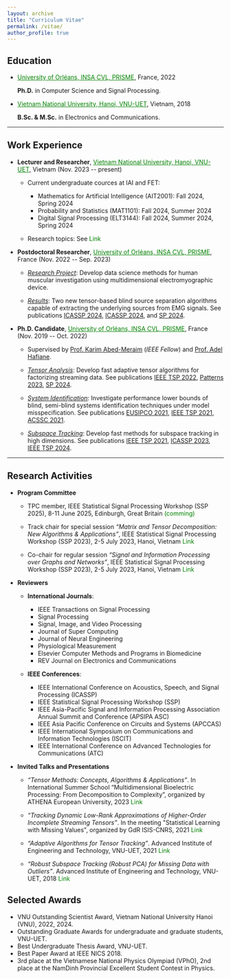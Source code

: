 ```yaml
---
layout: archive
title: "Curriculum Vitae"
permalink: /vitae/
author_profile: true
---
```


## Education

* <a href="https://www.univ-orleans.fr/fr/prisme/presentation/le-labo" style="color: green; text-decoration: underline; ">University of Orléans, INSA CVL, PRISME</a>, France, 2022

    **Ph.D.** in Computer Science and Signal Processing.
      
 * <a href="https://vnu.edu.vn/eng/" style="color: green; text-decoration: underline; ">Vietnam National University, Hanoi, VNU-UET</a>, Vietnam, 2018 

    **B.Sc. & M.Sc.** in Electronics and Communications.

---
## Work Experience

* **Lecturer and Researcher**, <a href="https://vnu.edu.vn/eng/" style="color: green; text-decoration: underline; ">Vietnam National University, Hanoi, VNU-UET</a>, Vietnam (Nov. 2023 -- present)
     - Current undergraduate cources at IAI and FET:
          - Mathematics for Artificial Intelligence (AIT2001): Fall 2024, Spring 2024
          - Probability and Statistics (MAT1101):  Fall 2024, Summer 2024 
          - Digital Signal Processing (ELT3144):  Fall 2024, Summer 2024, Spring 2024

     - Research topics: See  <a href="https://avitech.uet.vnu.edu.vn/en/tools-for-complex-systems_page/" style="color: green; text-decoration: none; "><i class="fas fa-fw  fa-external-link-square-alt zoom"></i>Link</a>
 

* **Postdoctoral Researcher**, <a href="https://www.univ-orleans.fr/fr/prisme/presentation/le-labo" style="color: green; text-decoration: underline; ">University of Orléans, INSA CVL, PRISME</a>, France (Nov. 2022 -- Sep. 2023)
  
     - <span style="text-decoration:underline">*Research Project*</span>: Develop data science methods for human muscular investigation using multidimensional electromyographic device.
       
     - <span style="text-decoration:underline">*Results*</span>: Two new tensor-based blind source separation algorithms capable of extracting the underlying sources from EMG signals. See publications [ICASSP 2024](https://ieeexplore.ieee.org/document/10447387),  [ICASSP 2024](https://ieeexplore.ieee.org/document/10447269), and [SP 2024](https://doi.org/10.1016/j.sigpro.2024.109483).
 
* **Ph.D. Candidate**, <a href="https://www.univ-orleans.fr/fr/prisme/presentation/le-labo" style="color: green; text-decoration: underline; ">University of Orléans, INSA CVL, PRISME</a>, France (Nov. 2019 -- Oct. 2022)
 
   - Supervised by [Prof. Karim Abed-Meraim](https://scholar.google.com.vn/citations?user=kiUTN4wAAAAJ&hl=en) (*IEEE Fellow*) and  [Prof. Adel Hafiane](https://scholar.google.com.vn/citations?user=-N_BN4kAAAAJ&hl=en).
    
   - <span style="text-decoration:underline">*Tensor Analysis*</span>: Develop fast adaptive tensor algorithms for factorizing streaming data.  See publications [IEEE TSP 2022](https://ieeexplore.ieee.org/document/9866940), [Patterns 2023](https://www.sciencedirect.com/science/article/pii/S2666389923001046), [SP 2024](https://www.sciencedirect.com/science/article/pii/S0165168423003717).
    		
   - <span style="text-decoration:underline">*System Identification*</span>: Investigate performance lower bounds of blind, semi-blind systems identification techniques under model misspecification.  See publications [EUSIPCO 2021](https://ieeexplore.ieee.org/document/9615921), [IEEE TSP 2021](https://ieeexplore.ieee.org/document/9537597), [ACSSC 2021](https://ieeexplore.ieee.org/document/9723265).
  
   - <span style="text-decoration:underline">*Subspace Tracking*</span>: Develop fast methods for subspace tracking in high dimensions. See publications [IEEE TSP 2021](https://ieeexplore.ieee.org/document/9381678), [ICASSP 2023](https://ieeexplore.ieee.org/document/10094931), [IEEE TSP 2024](https://ieeexplore.ieee.org/document/10379829).
 

---
## Research Activities

* **Program Committee**

  - TPC member, IEEE Statistical Signal Processing Workshop (SSP 2025), 8-11 June 2025, Edinburgh, Great Britain <a href="https://www.ssp2025.org/SS5.html" style="color: green; text-decoration: none; "><i class="fas fa-fw  fa-external-link-square-alt zoom"></i>(comming)</a>
  
   - Track chair for special session *“Matrix and Tensor Decomposition: New Algorithms & Applications”*,  IEEE Statistical Signal Processing Workshop (SSP 2023), 2-5 July 2023, Hanoi, Vietnam <a href="https://www.ssp2023.org/SS3.html" style="color: green; text-decoration: none; "><i class="fas fa-fw  fa-external-link-square-alt zoom"></i>Link</a>

   - Co-chair for regular session *“Signal and Information Processing over Graphs and Networks”*,  IEEE Statistical Signal Processing Workshop (SSP 2023), 2-5 July 2023, Hanoi, Vietnam  <a href="https://www.ssp2023.org/call4papers.html" style="color: green; text-decoration: none; "><i class="fas fa-fw  fa-external-link-square-alt zoom"></i>Link</a>
 
* **Reviewers** 

   - **International Journals**: 
      - IEEE Transactions on Signal Processing
      - Signal Processing
      - Signal, Image, and Video Processing
      - Journal of Super Computing
      - Journal of Neural Engineering  
      - Physiological Measurement
      - Elsevier Computer Methods and Programs in Biomedicine
      - REV Journal on Electronics and Communications

   - **IEEE Conferences**:
      -  IEEE International Conference on Acoustics, Speech, and Signal Processing (ICASSP)
      -  IEEE Statistical Signal Processing Workshop (SSP)
      -  IEEE Asia-Pacific Signal and Information Processing Association Annual Summit and Conference (APSIPA ASC)
      -  IEEE Asia Pacific Conference on Circuits and Systems (APCCAS)
      -  IEEE International Symposium on Communications and Information Technologies (ISCIT)
      -  IEEE International Conference on Advanced Technologies for Communications (ATC)


* **Invited Talks and Presentations**

   - *“Tensor Methods: Concepts, Algorithms & Applications”*. In International Summer School “Multidimensional Bioelectric Processing: From Decomposition to Complexity”, organized by ATHENA European University, 2023 <a href="https://www.lestudium-ias.com/events/multidimensional-bioelectric-processing-decomposition-complexity" style="color: green; text-decoration: none; "><i class="fas fa-fw  fa-external-link-square-alt zoom"></i>Link</a>
     
   - *“Tracking Dynamic Low-Rank Approximations of Higher-Order Incomplete Streaming Tensors”*. In the meeting "Statistical Learning with Missing Values", organized by GdR ISIS-CNRS, 2021 <a href="https://www.gdr-isis.fr/index.php/reunion/464/" style="color: green; text-decoration: none; "><i class="fas fa-fw  fa-external-link-square-alt zoom"></i>Link</a>
     
     
   - *“Adaptive Algorithms for Tensor Tracking”*. Advanced Institute of Engineering and Technology, VNU-UET, 2021  <a href="https://avitech.uet.vnu.edu.vn/avitech-seminar-series-0330pm-tuesday-march-16-msc-le-trung-thanh/" style="color: green; text-decoration: none; "><i class="fas fa-fw  fa-external-link-square-alt zoom"></i>Link</a>  
  
   - *“Robust Subspace Tracking (Robust PCA) for Missing Data with Outliers”*. Advanced Institute of Engineering and Technology, VNU-UET, 2018  <a href="https://avitech.uet.vnu.edu.vn/en/october-23-2018-mr-le-trung-thanh-robust-subspace-tracking-for-incomplete-data-with-outliers/" style="color: green; text-decoration: none; "><i class="fas fa-fw  fa-external-link-square-alt zoom"></i>Link</a>


## Selected Awards

- VNU Outstanding Scientist Award, Vietnam National University Hanoi (VNU), 2022, 2024.
- Outstanding Graduate Awards for undergraduate and graduate students, VNU-UET.
- Best Undergraduate Thesis Award, VNU-UET.
- Best Paper Award at IEEE NICS 2018.
- 3rd place at the Vietnamese National Physics Olympiad (VPhO), 2nd place at the NamDinh Provincial Excellent Student Contest in Physics. 
